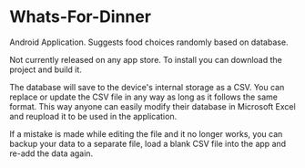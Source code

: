 # Whats-For-Dinner
Android Application. Suggests food choices randomly based on database.

Not currently released on any app store. To install you can download the project and build it.

The database will save to the device's internal storage as a CSV. You can replace or update the CSV file in any way as long as it follows the same format.
This way anyone can easily modify their database in Microsoft Excel and reupload it to be used in the application.

If a mistake is made while editing the file and it no longer works, you can backup your data to a separate file, load a blank CSV file into the app and re-add the data again.
